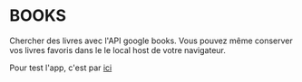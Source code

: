 # BOOKS

Chercher des livres avec l'API google books.
Vous pouvez même conserver vos livres favoris dans le le local host de votre navigateur.

Pour test l'app, c'est par [ici](https://books.antonycaron.fr)
